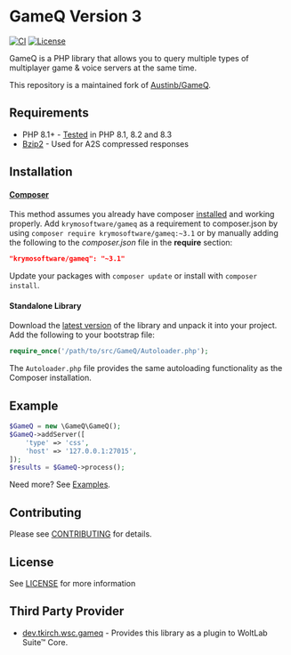 # GameQ Version 3
[![CI](https://github.com/KrymoSoftware/GameQ/actions/workflows/Tests.yml/badge.svg)](https://github.com/KrymoSoftware/GameQ/actions/workflows/Tests.yml)
[![License](https://img.shields.io/badge/license-LGPL-blue.svg?style=flat)](https://packagist.org/packages/krymosoftware/gameq)

GameQ is a PHP library that allows you to query multiple types of multiplayer game & voice servers at the same time.

This repository is a maintained fork of [Austinb/GameQ](https://github.com/Austinb/GameQ).

## Requirements
* PHP 8.1+ - [Tested](https://github.com/KrymoSoftware/GameQ/actions/workflows/Tests.yml) in PHP 8.1, 8.2 and 8.3
* [Bzip2](http://www.php.net/manual/en/book.bzip2.php) - Used for A2S compressed responses

## Installation
#### [Composer](https://getcomposer.org/)
This method assumes you already have composer [installed](https://getcomposer.org/doc/00-intro.md) and working properly. Add `krymosoftware/gameq` as a requirement to composer.json by using `composer require krymosoftware/gameq:~3.1` or by manually adding the following to the *composer.json* file in the **require** section:

```json
"krymosoftware/gameq": "~3.1"
```

Update your packages with `composer update` or install with `composer install`.

#### Standalone Library
Download the [latest version](https://github.com/KrymoSoftware/GameQ/releases) of the library and unpack it into your project. Add the following to your bootstrap file:

```php
require_once('/path/to/src/GameQ/Autoloader.php');
```
The `Autoloader.php` file provides the same autoloading functionality as the Composer installation.

## Example
```php
$GameQ = new \GameQ\GameQ();
$GameQ->addServer([
    'type' => 'css',
    'host' => '127.0.0.1:27015',
]);
$results = $GameQ->process();
```
Need more? See [Examples](https://github.com/Austinb/GameQ/wiki/Examples-v3).

## Contributing 
 
Please see [CONTRIBUTING](CONTRIBUTING.md) for details.

## License
See [LICENSE](LICENSE.lgpl) for more information

## Third Party Provider

* [dev.tkirch.wsc.gameq](https://github.com/KrymoSoftware/dev.tkirch.wsc.gameq) - Provides this library as a plugin to WoltLab Suite™ Core.
